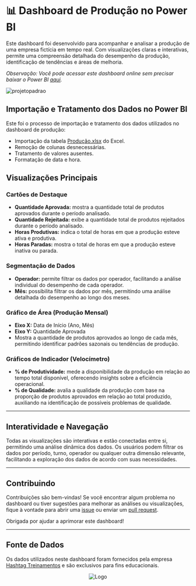 # 📊 Dashboard de Produção no Power BI

Este dashboard foi desenvolvido para acompanhar e analisar a produção de uma empresa fictícia em tempo real. Com visualizações claras e interativas, permite uma compreensão detalhada do desempenho da produção, identificação de tendências e áreas de melhoria.

*Observação: Você pode acessar este dashboard online sem precisar baixar o Power BI [aqui](https://app.powerbi.com/view?r=eyJrIjoiMDVhMzJmNzItNmRhMy00ODhhLTk0MmYtODA2MGY4NTcwOWU5IiwidCI6ImMzMDM2NTdiLWUzMDYtNGYzNi05OWUxLTc5ZDg3Yzg3NTQ4NiJ9).*

![projetopadrao](https://github.com/manuggetts/DashboardProd/assets/141872152/0e6a255a-d846-4729-8993-949b27060ad1)


## Importação e Tratamento dos Dados no Power BI

Este foi o processo de importação e tratamento dos dados utilizados no dashboard de produção:

- Importação da tabela [Produção.xlsx](https://github.com/manuggetts/DashboardProd/files/15013077/Producao.xlsx) do Excel.
- Remoção de colunas desnecessárias.
- Tratamento de valores ausentes.
- Formatação de data e hora.

## Visualizações Principais

### Cartões de Destaque

- **Quantidade Aprovada:** mostra a quantidade total de produtos aprovados durante o período analisado.
- **Quantidade Rejeitada:** exibe a quantidade total de produtos rejeitados durante o período analisado.
- **Horas Produtivas:** indica o total de horas em que a produção esteve ativa e produtiva.
- **Horas Paradas:** mostra o total de horas em que a produção esteve inativa ou parada.

### Segmentação de Dados

- **Operador:** permite filtrar os dados por operador, facilitando a análise individual do desempenho de cada operador.
- **Mês:** possibilita filtrar os dados por mês, permitindo uma análise detalhada do desempenho ao longo dos meses.

### Gráfico de Área (Produção Mensal)

- **Eixo X:** Data de Início (Ano, Mês)
- **Eixo Y:** Quantidade Aprovada
- Mostra a quantidade de produtos aprovados ao longo de cada mês, permitindo identificar padrões sazonais ou tendências de produção.

### Gráficos de Indicador (Velocímetro)

- **% de Produtividade:** mede a disponibilidade da produção em relação ao tempo total disponível, oferecendo insights sobre a eficiência operacional.
- **% de Qualidade:** avalia a qualidade da produção com base na proporção de produtos aprovados em relação ao total produzido, auxiliando na identificação de possíveis problemas de qualidade.

---

## Interatividade e Navegação

Todas as visualizações são interativas e estão conectadas entre si, permitindo uma análise dinâmica dos dados. Os usuários podem filtrar os dados por período, turno, operador ou qualquer outra dimensão relevante, facilitando a exploração dos dados de acordo com suas necessidades.

---

## Contribuindo

Contribuições são bem-vindas! Se você encontrar algum problema no dashboard ou tiver sugestões para melhorar as análises ou visualizações, fique à vontade para abrir uma [issue](https://github.com/manuggetts/DashboardProd/issues) ou enviar um [pull request](https://github.com/manuggetts/DashboardProd/pulls).

Obrigada por ajudar a aprimorar este dashboard!

---

## Fonte de Dados

Os dados utilizados neste dashboard foram fornecidos pela empresa [Hashtag Treinamentos](https://www.hashtagtreinamentos.com) e são exclusivos para fins educacionais.

<p align="center">
  <img src="https://www.hashtagtreinamentos.com/wp-content/uploads/2022/05/Logo-Hashtag-Original-100x45px.png" alt="Logo">
</p>
